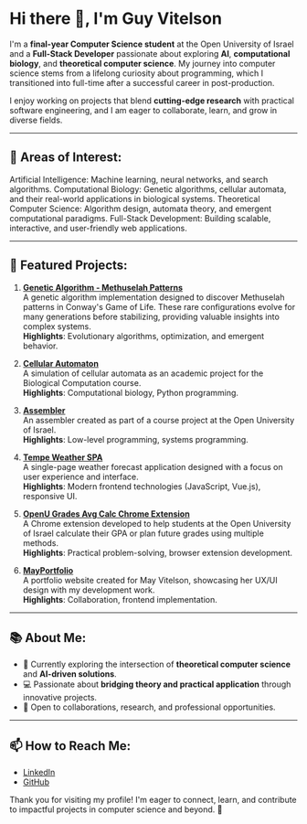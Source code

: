 # Hi there 👋, I'm Guy Vitelson

I'm a **final-year Computer Science student** at the Open University of Israel and a **Full-Stack Developer** passionate about exploring **AI**, **computational biology**, and **theoretical computer science**. My journey into computer science stems from a lifelong curiosity about programming, which I transitioned into full-time after a successful career in post-production.

I enjoy working on projects that blend **cutting-edge research** with practical software engineering, and I am eager to collaborate, learn, and grow in diverse fields.

---

## 🌟 Areas of Interest:
Artificial Intelligence: Machine learning, neural networks, and search algorithms.
Computational Biology: Genetic algorithms, cellular automata, and their real-world applications in biological systems.
Theoretical Computer Science: Algorithm design, automata theory, and emergent computational paradigms.
Full-Stack Development: Building scalable, interactive, and user-friendly web applications.

---

## 📂 Featured Projects:
1. **[Genetic Algorithm - Methuselah Patterns](https://github.com/v1t3ls0n/GeneticAlgorithm-MethuselahPatterns)**  
   A genetic algorithm implementation designed to discover Methuselah patterns in Conway's Game of Life. These rare configurations evolve for many generations before stabilizing, providing valuable insights into complex systems.  
   **Highlights**: Evolutionary algorithms, optimization, and emergent behavior.

2. **[Cellular Automaton](https://github.com/v1t3ls0n/Cellular-Automaton)**  
   A simulation of cellular automata as an academic project for the Biological Computation course.  
   **Highlights**: Computational biology, Python programming.

3. **[Assembler](https://github.com/v1t3ls0n/assembler)**  
   An assembler created as part of a course project at the Open University of Israel.  
   **Highlights**: Low-level programming, systems programming.

4. **[Tempe Weather SPA](https://github.com/v1t3ls0n/tempe-weather-spa)**  
   A single-page weather forecast application designed with a focus on user experience and interface.  
   **Highlights**: Modern frontend technologies (JavaScript, Vue.js), responsive UI.

5. **[OpenU Grades Avg Calc Chrome Extension](https://github.com/v1t3ls0n/Openu_Grades_Avg_Calc_Chrome_Browser_Extension)**  
   A Chrome extension developed to help students at the Open University of Israel calculate their GPA or plan future grades using multiple methods.  
   **Highlights**: Practical problem-solving, browser extension development.

6. **[MayPortfolio](https://github.com/v1t3ls0n/mayportfolio)**  
   A portfolio website created for May Vitelson, showcasing her UX/UI design with my development work.  
   **Highlights**: Collaboration, frontend implementation.

---

## 📚 About Me:
- 🌱 Currently exploring the intersection of **theoretical computer science** and **AI-driven solutions**.
- 💻 Passionate about **bridging theory and practical application** through innovative projects.
- 🎯 Open to collaborations, research, and professional opportunities.

---

## 📫 How to Reach Me:
- [LinkedIn](https://www.linkedin.com/in/guyvitelson/)
- [GitHub](https://github.com/v1t3ls0n)

Thank you for visiting my profile! I'm eager to connect, learn, and contribute to impactful projects in computer science and beyond. 🚀
